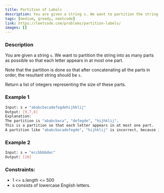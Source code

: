```yaml
---
title: Partition of Labels
description: You are given a string s. We want to partition the string into as many parts as possible so that each letter appears in at most one part.
tags: [medium, greedy, neetcode]
link: https://leetcode.com/problems/partition-labels/
images: []
---
```


### Description

You are given a string `s`. We want to partition the string into as many parts as possible so that each letter appears in at most one part.

Note that the partition is done so that after concatenating all the parts in order, the resultant string should be `s`.

Return a list of integers representing the size of these parts.

### Example 1

```bash
Input: s = "ababcbacadefegdehijhklij"
Output: [9,7,8]
Explanation:
The partition is "ababcbaca", "defegde", "hijhklij".
This is a partition so that each letter appears in at most one part.
A partition like "ababcbacadefegde", "hijhklij" is incorrect, because it splits s into less parts.
```

### Example 2

```bash
Input: s = "eccbbbbdec"
Output: [10]
```

### Constraints:

- 1 <= s.length <= 500
- s consists of lowercase English letters.